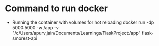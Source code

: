 # Command to run docker
- Running the container with volumes for hot reloading
docker run -dp 5000:5000 -w /app -v "/c/Users/apurv.jain/Documents/Learnings/FlaskProject:/app" flask-smorest-api
